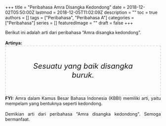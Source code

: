 +++
title = "Peribahasa Amra Disangka Kedondong"
date = 2018-12-02T05:50:00Z
lastmod = 2018-12-05T11:02:09Z
description = ""
toc = true
authors = []
tags = ["Peribahasa", "Peribahasa A"]
categories = ["Peribahasa"]
series = []
featuredImage = ""
draft = false
+++

<div dir="ltr" style="text-align: left;" trbidi="on"><div style="text-align: justify;">Berikut ini adalah arti dari peribahasa “Amra disangka kedondong”.</div><br /><div style="text-align: justify;"><b>Artinya:</b></div><div style="border: 2px dashed #ddd; font-size: 24px; height: auto; margin: 0 auto; padding: 50px; text-align: center; width: auto;"><i>Sesuatu yang baik disangka buruk.</i></div><div style="text-align: justify;"><b>FYI:</b> Amra dalam Kamus Besar Bahasa Indonesia (KBBI) memiliki arti, yaitu mempelam yang bentuknya seperti kedondong.<br /><br /></div><div style="text-align: justify;">Demikian arti dari peribahasa "Amra disangka kedondong". Semoga bermanfaat.</div></div>
